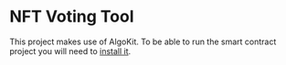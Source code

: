# NFT Voting Tool

This project makes use of AlgoKit. To be able to run the smart contract project you will need to [install it](https://github.com/algorandfoundation/algokit-cli#install).
